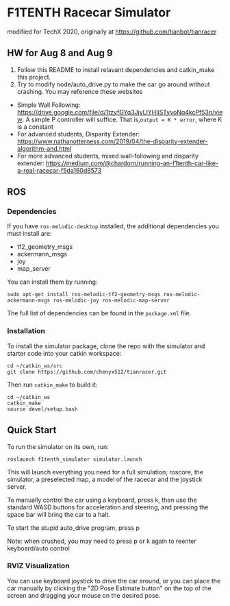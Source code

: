 # F1TENTH Racecar Simulator
modified for TechX 2020, originally at https://github.com/tianbot/tianracer


## HW for Aug 8 and Aug 9
1. Follow this README to install relavant dependencies and catkin_make this project.
2. Try to modify node/auto_drive.py to make the car go around without crashing. You may reference
these websites
- Simple Wall Following: https://drive.google.com/file/d/1tzyfGYq3JjvLlYHIiSTyvoNq4kcPf53n/view.
A simple P controller will suffice. That is,`output = K * error`, where K is a constant
- For advanced students, Disparity Extender: https://www.nathanotterness.com/2019/04/the-disparity-extender-algorithm-and.html 
- For more advanced students, mixed wall-following and disparity extender: https://medium.com/@chardorn/running-an-f1tenth-car-like-a-real-racecar-f5da160d8573 

## ROS

### Dependencies
If you have ```ros-melodic-desktop``` installed, the additional dependencies you must install are:

- tf2_geometry_msgs
- ackermann_msgs
- joy
- map_server

You can install them by running:

    sudo apt-get install ros-melodic-tf2-geometry-msgs ros-melodic-ackermann-msgs ros-melodic-joy ros-melodic-map-server

The full list of dependencies can be found in the ```package.xml``` file.

### Installation

To install the simulator package, clone the repo with the simulator and starter code into your catkin workspace:

    cd ~/catkin_ws/src
    git clone https://github.com/chenyx512/tianracer.git
    
Then run ```catkin_make``` to build it:

    cd ~/catkin_ws
    catkin_make
    source devel/setup.bash

## Quick Start

To run the simulator on its own, run:

    roslaunch f1tenth_simulator simulator.launch

This will launch everything you need for a full simulation; roscore, the simulator, a preselected map, a model of the racecar and the joystick server.

To manually control the car using a keyboard, press k, then use the standard WASD buttons for acceleration and steering, and pressing the space bar will bring the car to a halt.

To start the stupid auto_drive program, press p

Note: when crushed, you may need to press p or k again to reenter keyboard/auto control

### RVIZ Visualization

You can use keyboard joystick to drive the car around, or you can place the car manually by clicking the "2D Pose Estimate button" on the top of the screen and dragging your mouse on the desired pose.